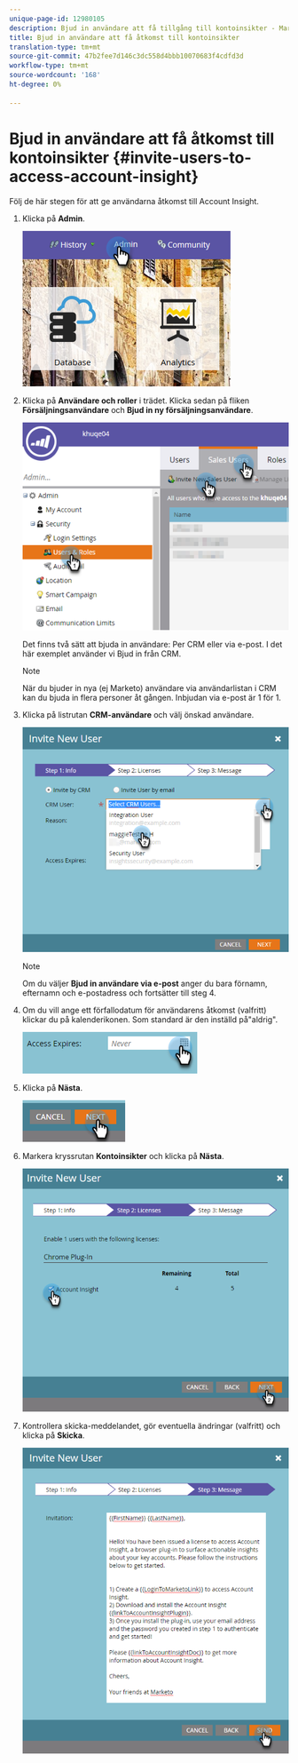 ```yaml
---
unique-page-id: 12980105
description: Bjud in användare att få tillgång till kontoinsikter - Marketo Docs - produktdokumentation
title: Bjud in användare att få åtkomst till kontoinsikter
translation-type: tm+mt
source-git-commit: 47b2fee7d146c3dc558d4bbb10070683f4cdfd3d
workflow-type: tm+mt
source-wordcount: '168'
ht-degree: 0%

---
```



# Bjud in användare att få åtkomst till kontoinsikter {#invite-users-to-access-account-insight}

Följ de här stegen för att ge användarna åtkomst till Account Insight.

1. Klicka på **Admin**.

   ![](assets/admin-1.png)

1. Klicka på **Användare och roller** i trädet. Klicka sedan på fliken **Försäljningsanvändare** och **Bjud in ny försäljningsanvändare**.

   ![](assets/two-6.png)

   Det finns två sätt att bjuda in användare: Per CRM eller via e-post. I det här exemplet använder vi Bjud in från CRM.

   >[!NOTE]
   >
   >När du bjuder in nya (ej Marketo) användare via användarlistan i CRM kan du bjuda in flera personer åt gången. Inbjudan via e-post är 1 för 1.

1. Klicka på listrutan **CRM-användare** och välj önskad användare.

   ![](assets/three-5.png)

   >[!NOTE]
   >
   >Om du väljer **Bjud in användare via e-post** anger du bara förnamn, efternamn och e-postadress och fortsätter till steg 4.

1. Om du vill ange ett förfallodatum för användarens åtkomst (valfritt) klickar du på kalenderikonen. Som standard är den inställd på&quot;aldrig&quot;.

   ![](assets/four-5.png)

1. Klicka på **Nästa**.

   ![](assets/five-5.png)

1. Markera kryssrutan **Kontoinsikter** och klicka på **Nästa**.

   ![](assets/six-3.png)

1. Kontrollera skicka-meddelandet, gör eventuella ändringar (valfritt) och klicka på **Skicka**.

   ![](assets/seven-2.png)

